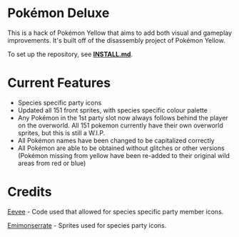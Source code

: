 # Pokémon Deluxe

This is a hack of Pokémon Yellow that aims to add both visual and gameplay improvements. It's built off of the disassembly project of Pokémon Yellow.

To set up the repository, see [**INSTALL.md**](INSTALL.md).

# Current Features

* Species specific party icons
* Updated all 151 front sprites, with species specific colour palette
* Any Pokémon in the 1st party slot now always follows behind the player on the overworld. All 151 pokemon currently have their own overworld sprites, but this is still a W.I.P.
* All Pokémon names have been changed to be capitalized correctly
* All Pokémon are able to be obtained without glitches or other versions (Pokémon missing from yellow have been re-added to their original wild areas from red or blue)

# Credits

[Eevee](https://twitter.com/eevee) - Code used that allowed for species specific party member icons.

[Emimonserrate](https://twitter.com/emimonserrate) - Sprites used for species party icons.
